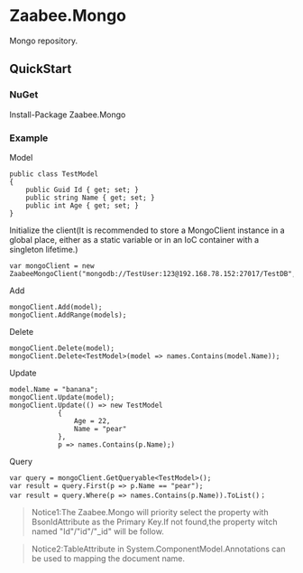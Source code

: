 # Zaabee.Mongo

Mongo repository.

## QuickStart

### NuGet

Install-Package Zaabee.Mongo

### Example

Model

```CSharp
public class TestModel
{
    public Guid Id { get; set; }
    public string Name { get; set; }
    public int Age { get; set; }
}
```

Initialize the client(It is recommended to store a MongoClient instance in a global place, either as a static variable or in an IoC container with a singleton lifetime.)

```CSharp
var mongoClient = new ZaabeeMongoClient("mongodb://TestUser:123@192.168.78.152:27017/TestDB","TestDB");
```

Add

```CSharp
mongoClient.Add(model);
mongoClient.AddRange(models);
```

Delete

```CSharp
mongoClient.Delete(model);
mongoClient.Delete<TestModel>(model => names.Contains(model.Name));
```

Update

```CSharp
model.Name = "banana";
mongoClient.Update(model);
mongoClient.Update(() => new TestModel
            {
                Age = 22,
                Name = "pear"
            },
            p => names.Contains(p.Name);)
```

Query

```CSharp
var query = mongoClient.GetQueryable<TestModel>();
var result = query.First(p => p.Name == "pear");
var result = query.Where(p => names.Contains(p.Name)).ToList()；
```

>Notice1:The Zaabee.Mongo will priority select the property with BsonIdAttribute as the Primary Key.If not found,the property witch named "Id"/"id"/"_id" will be follow.

>Notice2:TableAttribute in System.ComponentModel.Annotations can be used to mapping the document name.